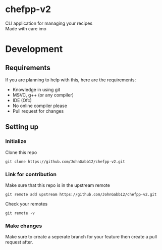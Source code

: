 # chefpp-v2
CLI application for managing your recipes<br>Made with care imo

# Development
## Requirements
If you are planning to help with this, here are the requirements:
- Knowledge in using git
- MSVC, g++ (or any compiler)
- IDE (Ofc)
- No online compiler please
- Pull request for changes

## Setting up
### Initialize
Clone this repo
```pwsh
git clone https://github.com/JohnGabb12/chefpp-v2.git
```

### Link for contribution
Make sure that this repo is in the upstream remote
```pwsh
git remote add upstream https://github.com/JohnGabb12/chefpp-v2.git
```

Check your remotes
```pwsh
git remote -v
```

### Make changes
Make sure to create a seperate branch for your feature then create a pull request after.
